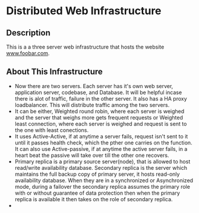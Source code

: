 # Distributed Web Infrastructure
## Description
This is a a three server web infrastructure that hosts the website www.foobar.com.

## About This Infrastructure
*  Now there are two servers. Each server has it's own web server, application server, codebase, and Database. It will be helpful incase there is alot of traffic, failure in the other server.
  It also has a HA proxy loadbalancer. This will distribute traffic among the two servers.
*  It can be either, Weighted round robin, where each server is weighed and the server that weighs more gets frequent requests or Weighted least connection, where each server is weighed and request is sent to the one with least conections.
*  It uses Active-Active, if at anytime a server fails, request isn't sent to it until it passes health check, which the pther one carries on the function. It can also use Active-passive, if at anytime the active server fails, in a heart beat the passive will take over till the other one recovers.
*  Primary replica is a primary source server(node), that is allowed to host read/write availability database. Secondary replica is the server which maintains the full backup copy of primary server, it hosts read-only availability database. When they are in a synchronized or Asynchronized mode, during a failover the secondary replica assumes the primary role with or without guarantee of data protection then when the primary replica is available it then takes on the role of secondary replica.
*  
